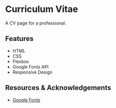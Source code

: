 # Curriculum Vitae
A CV page for a professional.

## Features
* HTML
* CSS
* Flexbox
* Google Fonts API
* Responsive Design

## Resources & Acknowledgements
* [Google Fonts](fonts.google.com)
